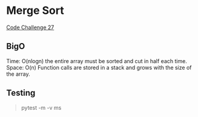 # Merge Sort

[Code Challenge 27](https://canvas.instructure.com/courses/3826570/assignments/26339203?return_to=https%3A%2F%2Fcanvas.instructure.com%2Fcalendar%23view_name%3Dmonth%26view_start%3D2022-03-03)

## BigO

Time: O(nlogn) the entire array must be sorted and cut in half each time.
Space: O(n)   Function calls are stored in a stack and grows with the size of the array.

## Testing

> pytest -m -v ms
